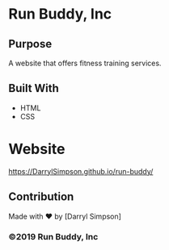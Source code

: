 # Run Buddy, Inc

## Purpose
A website that offers fitness training services.

## Built With
* HTML
* CSS

# Website
https://DarrylSimpson.github.io/run-buddy/

## Contribution
Made with ❤️ by [Darryl Simpson]

### ©️2019 Run Buddy, Inc
